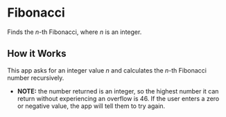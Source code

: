 # Fibonacci
Finds the *n*-th Fibonacci, where *n* is an integer.

## How it Works
This app asks for an integer value *n* and calculates the *n*-th Fibonacci number recursively.
- **NOTE:** the number returned is an integer, so the highest number it can return without experiencing an overflow is 46. If the user enters a zero or negative value, the app will tell them to try again.
